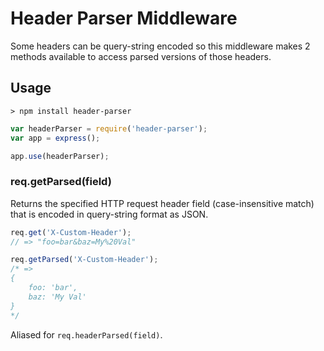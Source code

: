 # Header Parser Middleware

Some headers can be query-string encoded so this middleware makes 2 methods available to access parsed versions of those headers.

## Usage

```
> npm install header-parser
```

```js
var headerParser = require('header-parser');
var app = express();

app.use(headerParser);
```

### req.getParsed(field)

Returns the specified HTTP request header field (case-insensitive match) that is encoded in query-string format as JSON.

```js
req.get('X-Custom-Header');
// => "foo=bar&baz=My%20Val"

req.getParsed('X-Custom-Header');
/* =>
{
	foo: 'bar',
	baz: 'My Val'
}
*/
```
Aliased for `req.headerParsed(field)`.
